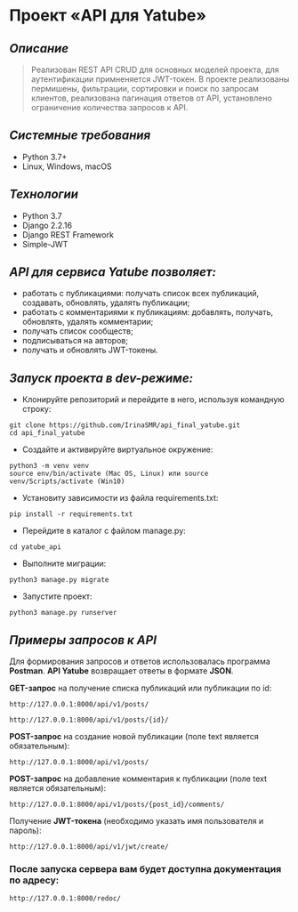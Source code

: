 # Проект «API для Yatube»
## _Описание_
> Реализован REST API CRUD для основных моделей проекта, для аутентификации примненяется JWT-токен. В проекте реализованы пермишены, фильтрации, сортировки и поиск по запросам клиентов, реализована пагинация ответов от API, установлено ограничение количества запросов к API.
## _Системные требования_
- Python 3.7+
- Linux, Windows, macOS
## _Технологии_
- Python 3.7
- Django 2.2.16
- Django REST Framework
- Simple-JWT
## _API для сервиса Yatube позволяет:_
- работать с публикациями: получать список всех публикаций, создавать, обновлять, удалять публикации;
- работать с комментариями к публикациям: добавлять, получать, обновлять, удалять комментарии;
- получать список сообществ;
- подписываться на авторов;
- получать и обновлять JWT-токены.
## _Запуск проекта в dev-режиме:_
- Клонируйте репозиторий и перейдите в него, используя командную строку:
```
git clone https://github.com/IrinaSMR/api_final_yatube.git
cd api_final_yatube
```
- Cоздайте и активируйте виртуальное окружение:
```
python3 -m venv venv
source env/bin/activate (Mac OS, Linux) или source venv/Scripts/activate (Win10)
```
- Установиту зависимости из файла requirements.txt:
```
pip install -r requirements.txt
```
- Перейдите в каталог с файлом manage.py:
```
cd yatube_api
```
- Выполните миграции:
```
python3 manage.py migrate
```
- Запустите проект:
```
python3 manage.py runserver
```
## _Примеры запросов к API_
Для формирования запросов и ответов использовалась программа **Postman**.
**API Yatube** возвращает ответы в формате **JSON**.

**GET-запрос** на получение списка публикаций или публикации по id:
```
http://127.0.0.1:8000/api/v1/posts/  

http://127.0.0.1:8000/api/v1/posts/{id}/
```
**POST-запрос** на создание новой публикации (поле text является обязательным):
```
http://127.0.0.1:8000/api/v1/posts/
```
**POST-запрос** на добавление комментария к публикации (поле text является обязательным):
```
http://127.0.0.1:8000/api/v1/posts/{post_id}/comments/
```
Получение **JWT-токена** (необходимо указать имя пользователя и пароль):
```
http://127.0.0.1:8000/api/v1/jwt/create/
```
### После запуска сервера вам будет доступна документация по адресу:
```
http://127.0.0.1:8000/redoc/
```
